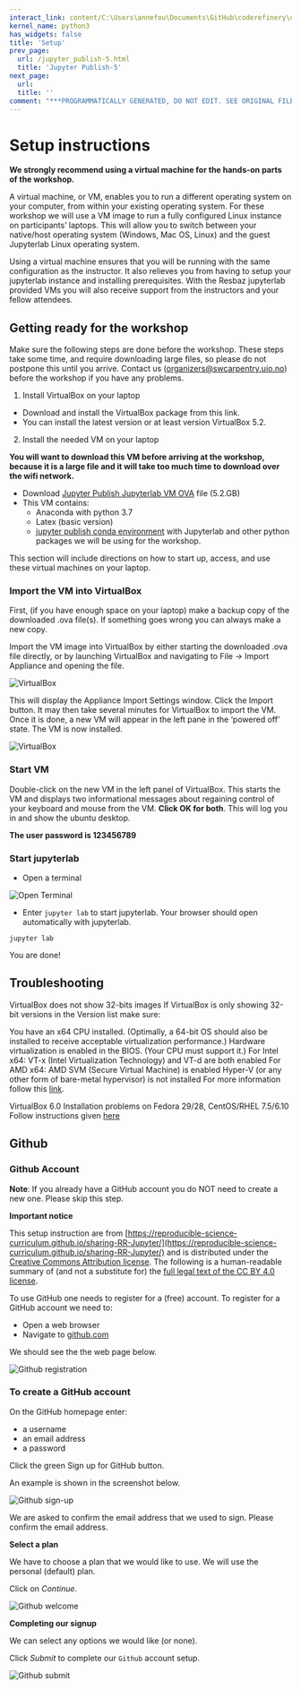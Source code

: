 ```yaml
---
interact_link: content/C:\Users\annefou\Documents\GitHub\coderefinery\osip-book\jupyter_publish_osip\content\setup.ipynb
kernel_name: python3
has_widgets: false
title: 'Setup'
prev_page:
  url: /jupyter_publish-5.html
  title: 'Jupyter Publish-5'
next_page:
  url: 
  title: ''
comment: "***PROGRAMMATICALLY GENERATED, DO NOT EDIT. SEE ORIGINAL FILES IN /content***"
---
```

# Setup instructions



**We strongly recommend using a virtual machine for the hands-on parts of the workshop.**

A virtual machine, or VM, enables you to run a different operating system on your computer, from within your existing operating system. For these workshop we will use a VM image to run a fully configured Linux instance on participants’ laptops. This will allow you to switch between your native/host operating system (Windows, Mac OS, Linux) and the guest Jupyterlab Linux operating system.

Using a virtual machine ensures that you will be running with the same configuration as the instructor. It also relieves you from having to setup your jupyterlab instance and installing prerequisites. With the Resbaz jupyterlab provided VMs you will also receive support from the instructors and your fellow attendees.

## Getting ready for the workshop

Make sure the following steps are done before the workshop. These steps take some time, and require downloading large files, so please do not postpone this until you arrive. Contact us (organizers@swcarpentry.uio.no) before the workshop if you have any problems.

1. Install VirtualBox on your laptop

- Download and install the VirtualBox package from this link.
- You can install the latest version or at least version VirtualBox 5.2.

2. Install the needed VM on your laptop

**You will want to download this VM before arriving at the workshop, because it is a large file and it will take too much time to download over the wifi network.**

- Download [Jupyter Publish Jupyterlab VM OVA](https://doi.org/10.5281/zenodo.3251698) file (5.2.GB)
- This VM contains:
    - Anaconda with python 3.7
    - Latex (basic version)
    - [jupyter publish conda environment](binder/environment.yml) with Jupyterlab and other python packages we will be using for the workshop.

This section will include directions on how to start up, access, and use these virtual machines on your laptop.

### Import the VM into VirtualBox

First, (if you have enough space on your laptop) make a backup copy of the downloaded .ova file(s). If something goes wrong you can always make a new copy.

Import the VM image into VirtualBox by either starting the downloaded .ova file directly, or by launching VirtualBox and navigating to File → Import Appliance and opening the file.

![VirtualBox](images/virtualBoxImport.png)

This will display the Appliance Import Settings window. Click the Import button. It may then take several minutes for VirtualBox to import the VM. Once it is done, a new VM will appear in the left pane in the ‘powered off’ state. The VM is now installed.

![VirtualBox](images/vitualBoxJupyterPublish.png)

### Start VM

Double-click on the new VM in the left panel of VirtualBox. This starts the VM and displays two informational messages about regaining control of your keyboard and mouse from the VM. **Click OK for both**. This will log you in and show the ubuntu desktop.

**The user password is 123456789**


### Start jupyterlab

- Open a terminal

![Open Terminal](images/openTerminal.png)

- Enter `jupyter lab` to start jupyterlab. Your browser should open automatically with jupyterlab.

```
jupyter lab
```


You are done!

## Troubleshooting

VirtualBox does not show 32-bits images
If VirtualBox is only showing 32-bit versions in the Version list make sure:

You have an x64 CPU installed. (Optimally, a 64-bit OS should also be installed to receive acceptable virtualization performance.)
Hardware virtualization is enabled in the BIOS. (Your CPU must support it.)
For Intel x64: VT-x (Intel Virtualization Technology) and VT-d are both enabled
For AMD x64: AMD SVM (Secure Virtual Machine) is enabled
Hyper-V (or any other form of bare-metal hypervisor) is not installed
For more information follow this [link](https://www.tactig.com/enable-intel-vt-x-amd-virtualization-pc-vmware-virtualbox/).

VirtualBox 6.0 Installation problems on Fedora 29/28, CentOS/RHEL 7.5/6.10
Follow instructions given [here](https://www.if-not-true-then-false.com/2010/install-virtualbox-with-yum-on-fedora-centos-red-hat-rhel/)




## Github

### Github Account

**Note**: If you already have a GitHub account you do NOT need to create a new one. Please skip this step.

**Important notice**

This setup instruction are from [https://reproducible-science-curriculum.github.io/sharing-RR-Jupyter/](https://reproducible-science-curriculum.github.io/sharing-RR-Jupyter/) and is distributed under the [Creative Commons Attribution license](https://creativecommons.org/licenses/by/4.0/). The following is a human-readable summary of (and not a substitute for) the [full legal text of the CC BY 4.0 license](https://creativecommons.org/licenses/by/4.0/legalcode).

To use GitHub one needs to register for a (free) account. To register for a GitHub account we need to:

- Open a web browser
- Navigate to [github.com](https://github.com/)

We should see the the web page below.

![Github registration](images/github-homepage-new-user.png)



### To create a GitHub account

On the GitHub homepage enter:

- a username
- an email address
- a password

Click the green Sign up for GitHub button.

An example is shown in the screenshot below.

![Github sign-up](images/github-new-user-sign-up.png)

We are asked to confirm the email address that we used to sign. Please confirm the email address.

**Select a plan**

We have to choose a plan that we would like to use. We will use the personal (default) plan.

Click on *Continue*.

![Github welcome](images/github-welcome-step-2.png)


**Completing our signup**

We can select any options we would like (or none).

Click *Submit* to complete our `Github` account setup.

![Github submit](images/github-welcome-step-3.png)


